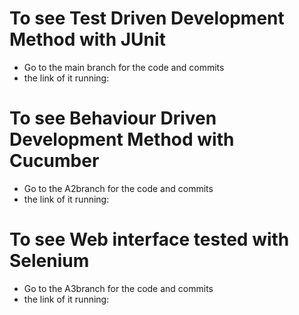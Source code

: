 # To see Test Driven Development Method with JUnit
- Go to the main branch for the code and commits
- the link of it running:
# To see Behaviour Driven Development Method with Cucumber
- Go to the A2branch for the code and commits
- the link of it running: 
# To see Web interface tested with Selenium
- Go to the A3branch for the code and commits
- the link of it running: 
